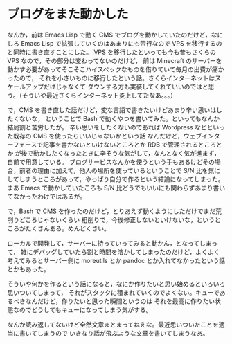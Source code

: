 # ブログをまた動かした

なんか，前は Emacs Lisp で動く CMS でブログを動かしていたのだけど，なにしろ
Emacs Lisp で拡張していくのはあまりにも苦行なので VPS を移行するのと同時に書き直すことにした。
VPS を移行したといっても今も昔もさくらの VPS なので，その部分は変わってないのだけど，
前は Minecraft のサーバーを動かす必要があってそこそこハイスペックなものを借りていて毎月の出費が痛かったので，
それを小さいものに移行したという話。さくらインターネットはスケールアップだけじゃなくて
ダウンする方も実装してくれていいのではと思う。（そういや最近さくらインターネット炎上してたなあ。。。）

で，CMS を書き直した話だけど，変な言語で書きたいけどあまり辛い思いはしたくないな，
ということで Bash で動くやつを書いてみた。といってもなんか結局割と苦労したが。
辛い思いをしたくないのであれば Wordpress などといった既存の CMS を使ったらいいじゃないかという話
なんだけど，ウェブインターフェースで記事を書かないといけないところとか RDB で管理されるところとか
が後で動かしたくなったときに辛そうな気がして，なんとなく気が進まず，自前で用意している。
ブログサービスなんかを使うという手もあるけどその場合，前者の理由に加えて，他人の場所を使っているということで
S/N 比を気にしてしまうところがあって，やっぱり自分で作るという結論になってしまった。
まあ Emacs で動かしていたころも S/N 比どうでもいいにも関わらずあまり書いてなかったわけではあるが。

で，Bash で CMS を作ったのだけど，とりあえず動くようにしただけでまだ荒削りどころじゃないくらい
粗削りで，今後修正しないといけないな，というところがたくさんある。めんどくさい。

ローカルで開発して，サーバーに持っていってみると動かん，となってしまって，
雑にデバッグしていたら割と時間を溶かしてしまったのだけど，よくよく考えてみるとサーバー側に moreutils とか
pandoc とか入れてなかったという話とかもあった。

そういや何かを作るという話になると，なにか作りたいと思い始めるといろいろ思いついてしまって，
それがスタックに積まれていくのでよくない。キューであるべきなんだけど，作りたいと思った瞬間というのは
それを最高に作りたい状態なのでどうしてもキューになってしまう気がする。

なんか読み返してないけど全然文章まとまってねえな。最近思いついたことを適当に書いてしまうので
いきなり話が飛ぶような文章を書いてしまうなあ。
